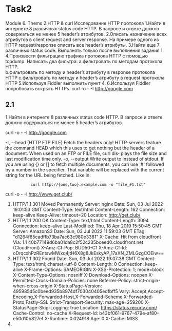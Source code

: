 # Task2

Module 6. Thems 2.HTTP & curl Исследование HTTP протокола 
1.Найти в интернете 8 различных status code HTTP. 
В запросе и ответе должно содержаться не менее 5 header’s атрибутов. 
2.Описать назначение всех атрибутов в client request and server response. 
На примере одного из HTTP request/response описать все header’s атрибуты. 
3.Найти еще 7 различных status code. Выполнять только после выполнения задания 1. 
4.Произвести фильтрацию трафика протокола HTTP с помощью tcpdump. 
Написать два фильтра: a.фильтровать по методам протокола HTTP.  
b.фильтровать по методу и header’s атрибуту в response протокола HTTP 
c.фильтровать по методу и header’s атрибуту в request протокола HTTP 
5.Используя Fiddler выполнить пункт 4. 
6.Используя Fiddler попробовать вскрыть HTTPs. 
curl -o - -I http://google.com

## 2.1
1.Найти в интернете 8 различных status code HTTP. 
В запросе и ответе должно содержаться не менее 5 header’s атрибутов. 

curl -o - -I http://google.com

-I, --head
              (HTTP  FTP FILE) Fetch the headers only! HTTP-servers feature the command HEAD which this uses to get nothing but the header of a document. When used on an FTP or FILE file, curl dis‐
              plays the file size and last modification time only.
-o, --output <file>
              Write output to <file> instead of stdout. If you are using {} or [] to fetch multiple documents, you can use '#' followed by a number in the <file> specifier. That  variable  will  be
              replaced with the current string for the URL being fetched. Like in:

               curl http://{one,two}.example.com -o "file_#1.txt"


curl -o - -I http://www.get.club/
1) HTTP/1.1 301 Moved Permanently
Server: nginx
Date: Sun, 03 Jul 2022 19:01:53 GMT
Content-Type: text/html
Content-Length: 162
Connection: keep-alive
Keep-Alive: timeout=20
Location: http://get.club/
2) HTTP/1.1 200 OK
Content-Type: text/html
Content-Length: 3094
Connection: keep-alive
Last-Modified: Thu, 18 Apr 2019 15:50:45 GMT
Server: AmazonS3
Date: Sun, 03 Jul 2022 11:59:03 GMT
ETag: "d1264f85cadffb73ba7ac63c980e3381"
X-Cache: Hit from cloudfront
Via: 1.1 40b77149d6ba01da8c2f52c235bceed0.cloudfront.net (CloudFront)
X-Amz-Cf-Pop: BUD50-C1
X-Amz-Cf-Id: oDrqcxhPzREntswMWxq4jtH6X8g8JkEskyAP_17aXN_ZMLGzgCOEiw==
3) HTTP/1.1 302 Found
Date: Sun, 03 Jul 2022 19:07:38 GMT
Content-Type: text/html; charset=utf-8
Content-Length: 0
Connection: keep-alive
X-Frame-Options: SAMEORIGIN
X-XSS-Protection: 1; mode=block
X-Content-Type-Options: nosniff
X-Download-Options: noopen
X-Permitted-Cross-Domain-Policies: none
Referrer-Policy: strict-origin-when-cross-origin
X-StatusPage-Version: 495985d5c0beed935b8974df703040405edfbff5
Vary: Accept,Accept-Encoding,X-Forwarded-Host,X-Forwarded-Scheme,X-Forwarded-Proto,Fastly-SSL
Strict-Transport-Security: max-age=259200
X-StatusPage-Skip-Logging: true
Location: https://status.recurly.com/
Cache-Control: no-cache
X-Request-Id: b43bf061-9767-479e-af80-e50d10b827ef
X-Runtime: 0.024918
Age: 0
X-Cache: MISS
4) 



